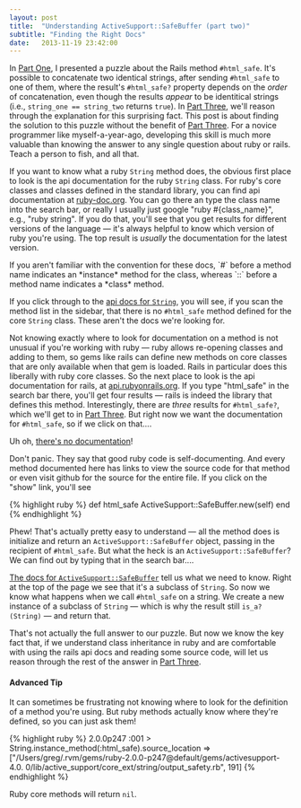 ```yaml
---
layout: post
title:  "Understanding ActiveSupport::SafeBuffer (part two)"
subtitle: "Finding the Right Docs"
date:   2013-11-19 23:42:00
---
```


In [Part One][part-one], I presented a puzzle about the Rails method
`#html_safe`. It's possible to concatenate two identical strings, after sending
`#html_safe` to one of them, where the result's
`#html_safe?` property depends on the *order* of concatenation, even though the results
*appear* to be identitical strings (i.e., `string_one == string_two` returns `true`).
In [Part Three][part-three], we'll reason through the explanation for this surprising fact. This post is about finding the solution to this puzzle without the benefit of [Part Three][part-three]. For a novice
programmer like myself-a-year-ago, developing this skill is much more valuable
than knowing the answer to any single question about ruby or rails. Teach a
person to fish, and all that.

<!--break-->

If you want to know what a ruby `String` method does, the obvious first place
to look is the api documentation for the ruby `String` class. For ruby's core
classes and classes defined in the standard library, you can find api
documentation at
<a href="http://ruby-doc.org/" target="_blank">ruby-doc.org</a>.
You can go there an type
the class name into the search bar, or really I usually just google "ruby #{class\_name}", e.g., "ruby string". If you do that, you'll see that you get results
for different versions of the language &mdash; it's always helpful to know which
version of ruby you're using. The top result is *usually* the documentation
for the latest version.

<aside>If you aren't familiar with the convention for these docs, `#` before a method name indicates an *instance* method for the class, whereas `::` before a method name indicates a *class* method.</aside>

If you click through to the <a href="http://ruby-doc.org/core/String.html" target="_blank">api docs for `String`</a>,
you will see, if you scan the method list in the sidebar, that there is no
`#html_safe` method defined for the core `String` class. These aren't the docs we're looking for.

Not knowing exactly where to look for documentation on a method is not unusual if
you're working with ruby &mdash; ruby allows re-opening classes and adding
to them, so gems like rails can define new methods on core classes that are only available when that gem is loaded. Rails in particular does this liberally with ruby core classes. So the next place
to look is the api documentation for rails, at <a href="http://api.rubyonrails.org" target="_blank">api.rubyonrails.org</a>.
If you type "html_safe" in the
search bar there, you'll get four results &mdash; rails is indeed the library
that defines this method. Interestingly, there are *three* 
results for `#html_safe?`, which we'll get to in [Part Three][part-three].
But right now we want the documentation for `#html_safe`, so if we click on that....

Uh oh, <a href="http://api.rubyonrails.org/classes/String.html#method-i-html_safe" target="_blank">there's no documentation</a>!

Don't panic. They say that good ruby code is self-documenting. And every method
documented here has links to view the source code for that method or even
visit github for the source for the entire file. If you click on the "show" link, you'll see

{% highlight ruby %}
def html_safe
  ActiveSupport​::SafeBuffer.new(self)
end
{% endhighlight %}

Phew! That's actually pretty easy to understand &mdash; all the method does is
initialize and return an `ActiveSupport::SafeBuffer` object, passing in the recipient of
`#html_safe`. But what the heck is an `ActiveSupport::SafeBuffer`? We can find
out by typing that in the search bar....

<a href="http://api.rubyonrails.org/classes/ActiveSupport/SafeBuffer.html" target="_blank">The docs for `ActiveSupport::SafeBuffer`</a> tell us what we need to
know. Right at the top of the page we see that it's a subclass
of `String`. So now we know what happens when we call `#html_safe` on a string. We create a
new instance of a subclass of `String` &mdash; which is why the result still
`is_a?(String)` &mdash; and return that.

That's not actually the full answer to our puzzle. But now we know the key fact
that, if we understand class inheritance in ruby and are comfortable with using the
rails api docs and reading some source code, will let us reason through the rest of the answer in
[Part Three][part-three].

#### Advanced Tip

It can sometimes be frustrating not knowing where to look for the definition
of a method you're using. But ruby methods actually know where they're defined,
so you can just ask them!

{% highlight ruby %}
2.0.0p247 :001 > String.instance_method(:html_safe).source_location
 => ["/Users/greg/.rvm/gems/ruby-2.0.0-p247@default/gems/activesupport-4.0.
0/lib/active_support/core_ext/string/output_safety.rb", 191]
{% endhighlight %}

Ruby core methods will return `nil`.

[part-one]: /blog/active-support-safe-buffer-1/
[part-three]: /blog/active-support-safe-buffer-3/
[part-four]: /blog/active-supprot-safe-buffer-4/
